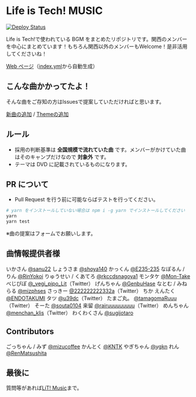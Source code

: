 # Life is Tech! MUSIC

[![Deploy Status](https://github.com/lit-kansai-members/music/workflows/Deploy/badge.svg)](https://github.com/lit-kansai-members/music/actions?query=workflow%3ADeploy)

Life is Tech!で使われている BGM をまとめたリポジトリです。関西のメンバーを中心にまとめています！もちろん関西以外のメンバーもWelcome！是非活用してくださいね！

[Web ページ](http://lit-kansai-members.github.io/music/)（[index.yml](./index.yml)から自動生成）

## こんな曲かかってたよ！

そんな曲をご存知の方はIssuesで提案していただければと思います。

[新曲の追加](https://github.com/lit-kansai-members/music/issues/new?labels=New+Song+Request&template=NEW_SONG.md)
/
[Themeの追加](https://github.com/lit-kansai-members/music/issues/new?labels=New+Theme+Request&template=NEW_THEME.md)

<!--
[![Form](https://placehold.jp/24/3d4070/e8e8e8/170x50.png?text=%E6%8F%90%E6%A1%88%E3%83%95%E3%82%A9%E3%83%BC%E3%83%A0&css=%7B%22border-radius%22%3A%227px%22%7D)](https://goo.gl/forms/VNdvhC37OuRBtWCD3)

## Contribution
### Life is Tech! BGM におけるContributionのやり方講座

1. Fork
2. Edit
3. Commitをする
4. Pull Request
5. Marge plz! :)

-->

<!--
### :warning: WARNING :warning:
- 以下のフォーマットを使用してください

  ```yml
  - year: "2016" # 年 (Stringです！)
    camps:
    - name: "'16 Xmas Camp" # キャンプ名
      background: "img/backgorunds/xmas2016_desktop_yellow.jpg" # 背景画像のURL
      songs:
      - title: "Hey Ho" # 曲名
        author: "SEKAI NO OWARI" # 歌手名
        description: |
          [YouTube](//youtu.be/qfsr0S_QGOU)
          [歌詞(J-Lyric.net)](http://j-lyric.net/artist/a055790/l03c659.html)
        # リンクなど。"|"はYAMLの複数行記法です。
  ```
-->

## ルール

- 採用の判断基準は **全国規模で流れていた曲** です。メンバーがかけていた曲はそのキャンプだけなので **対象外** です。
- テーマは DVD に記載されているものになります。

## PR について

- Pull Request を行う前に可能ならばテストを行ってください。

```bash
# yarn をインストールしていない場合は npm i -g yarn でインストールしてください
yarn
yarn test
```

※曲の提案はフォームでお願いします。

## 曲情報提供者様

いかさん [@sanu22](//github.com/sanu22)
しょうさま [@shoya140](//github.com/shoya140)
かっくん [@E235-235](//github.com/E235-235)
なぽるん / りん [@RinYokoi](//github.com/RinYokoi)
りゅうせい / くあてろ [@rkccdsnagoya1](//github.com/rkccdsnagoya1)
モンタケ [@Mon-Take](//github.com/Mon-Take)
べじぴぽ [@_vegi_pipo_Lit](//twitter.com/_vegi_pipo_Lit)（Twitter）
げんちゃん [@GenbuHase](//github.com/GenbuHase)
なとむ / みねらる [@mizphses](//github.com/mizphses)
さっきー [@222222222332a](//twitter.com/222222222332a)（Twitter）
ちか
えんたく [@ENDOTAKUMI](//github.com/ENDOTAKUMI)
タツ [@u39dc](//twitter.com/u39dc)（Twitter）
たまご丸。 [@tamagomaRuuu](//twitter.com/tamagomaRuuu)（Twitter）
そーた [@souta0104](//github.com/souta0104)
来留 [@rairuuuuuuuuu](//twitter.com/rairuuuuuuuuu)（Twitter）
めんちゃん [@menchan_klis](//twitter.com/menchan_klis)（Twitter）
わくわくさん [@sugijotaro](//github.com/sugijotaro)

## Contributors

ごっちゃん / みず [@mizucoffee](//github.com/mizucoffee)
かんとく [@KNTK](//github.com/AkihiroTokai)
やぎちゃん [@ygkn](//github.com/ygkn)
れん  [@RenMatsushita](//github.com/RenMatsushita)

## 最後に

質問等があれば[LiT! Music](//www.facebook.com/LiTmusic-182225395894104/)まで。

